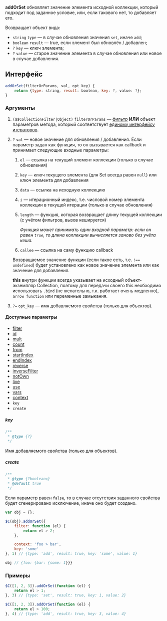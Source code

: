 **addOrSet** обновляет значение элемента исходной коллекции, который подходит под заданное условие, или, если такового нет, то добавляет его. 

Возвращает объект вида:

* `string` `type` — в случае обновления значения `set`, иначе `add`; 
* `boolean` `result` — true, если элемент был обновлён / добавлен;
* `?` `key` — ключ элемента;
* `?` `value` — старое значение элемента в случае обновления или новое в случае добавления.

## Интерфейс

```js
addOrSet(filterOrParams, val, opt_key) { 
	return {type: string, result: boolean, key: ?, value: ?}; 
}
```

### Аргументы

1. `($$CollectionFilter|Object)` `filterOrParams` — [фильтр](https://github.com/kobezzza/Collection/wiki/%D0%95%D0%B4%D0%B8%D0%BD%D1%8B%D0%B9-%D0%B8%D0%BD%D1%82%D0%B5%D1%80%D1%84%D0%B5%D0%B9%D1%81-%D0%B8%D1%82%D0%B5%D1%80%D0%B0%D1%82%D0%BE%D1%80%D0%BE%D0%B2#filter) **ИЛИ** объект параметров метода, который соответствует [единому интерфейсу итераторов](https://github.com/kobezzza/Collection/wiki/%D0%95%D0%B4%D0%B8%D0%BD%D1%8B%D0%B9-%D0%B8%D0%BD%D1%82%D0%B5%D1%80%D1%84%D0%B5%D0%B9%D1%81-%D0%B8%D1%82%D0%B5%D1%80%D0%B0%D1%82%D0%BE%D1%80%D0%BE%D0%B2).

2. `?` `val` — новое значение для обновления / добавления. Если параметр задан как функция, то он вызывается как callback и принимает следующие входные параметры:
	1. `el` — ссылка на текущий элемент коллекции (только в случае обновления)
	2. `key` — ключ текущего элемента (для Set всегда равен `null`) или ключ элемента для добавления
	3. `data` — ссылка на исходную коллекцию
	4. `i` — итерационный индекс, т.е. числовой номер элемента коллекции в текущей итерации (только в случае обновления)
	5. `length` — функция, которая возвращает длину текущей коллекции (с учётом фильтров, вызов кешируется)

		*Функция может принимать один входной параметр: если он равен `true`, то длина коллекции вычисляется заново без учёта кеша.*

	6. `callee` — ссылка на саму функцию callback

	Возвращаемое значение функции (если такое есть, т.е. `!== undefined`) будет установлено как новое значение элемента или как значение для добавления.

	**this** внутри функции всегда указывает на исходный объект-экземпляр Collection, поэтому для передачи своего this необходимо использовать `.bind` (не желательно, т.к. работает очень медленно), `arrow function` или переменные замыкания.

3. `?=` `opt_key` — имя добавляемого свойства (только для объектов).

#### Доступные параметры

* [filter](https://github.com/kobezzza/Collection/wiki/%D0%95%D0%B4%D0%B8%D0%BD%D1%8B%D0%B9-%D0%B8%D0%BD%D1%82%D0%B5%D1%80%D1%84%D0%B5%D0%B9%D1%81-%D0%B8%D1%82%D0%B5%D1%80%D0%B0%D1%82%D0%BE%D1%80%D0%BE%D0%B2#filter)
* [id](https://github.com/kobezzza/Collection/wiki/%D0%95%D0%B4%D0%B8%D0%BD%D1%8B%D0%B9-%D0%B8%D0%BD%D1%82%D0%B5%D1%80%D1%84%D0%B5%D0%B9%D1%81-%D0%B8%D1%82%D0%B5%D1%80%D0%B0%D1%82%D0%BE%D1%80%D0%BE%D0%B2#id)
* [mult](https://github.com/kobezzza/Collection/wiki/%D0%95%D0%B4%D0%B8%D0%BD%D1%8B%D0%B9-%D0%B8%D0%BD%D1%82%D0%B5%D1%80%D1%84%D0%B5%D0%B9%D1%81-%D0%B8%D1%82%D0%B5%D1%80%D0%B0%D1%82%D0%BE%D1%80%D0%BE%D0%B2#mult)
* [count](https://github.com/kobezzza/Collection/wiki/%D0%95%D0%B4%D0%B8%D0%BD%D1%8B%D0%B9-%D0%B8%D0%BD%D1%82%D0%B5%D1%80%D1%84%D0%B5%D0%B9%D1%81-%D0%B8%D1%82%D0%B5%D1%80%D0%B0%D1%82%D0%BE%D1%80%D0%BE%D0%B2#count)
* [from](https://github.com/kobezzza/Collection/wiki/%D0%95%D0%B4%D0%B8%D0%BD%D1%8B%D0%B9-%D0%B8%D0%BD%D1%82%D0%B5%D1%80%D1%84%D0%B5%D0%B9%D1%81-%D0%B8%D1%82%D0%B5%D1%80%D0%B0%D1%82%D0%BE%D1%80%D0%BE%D0%B2#from)
* [startIndex](https://github.com/kobezzza/Collection/wiki/%D0%95%D0%B4%D0%B8%D0%BD%D1%8B%D0%B9-%D0%B8%D0%BD%D1%82%D0%B5%D1%80%D1%84%D0%B5%D0%B9%D1%81-%D0%B8%D1%82%D0%B5%D1%80%D0%B0%D1%82%D0%BE%D1%80%D0%BE%D0%B2#startindex)
* [endIndex](https://github.com/kobezzza/Collection/wiki/%D0%95%D0%B4%D0%B8%D0%BD%D1%8B%D0%B9-%D0%B8%D0%BD%D1%82%D0%B5%D1%80%D1%84%D0%B5%D0%B9%D1%81-%D0%B8%D1%82%D0%B5%D1%80%D0%B0%D1%82%D0%BE%D1%80%D0%BE%D0%B2#endindex)
* [reverse](https://github.com/kobezzza/Collection/wiki/%D0%95%D0%B4%D0%B8%D0%BD%D1%8B%D0%B9-%D0%B8%D0%BD%D1%82%D0%B5%D1%80%D1%84%D0%B5%D0%B9%D1%81-%D0%B8%D1%82%D0%B5%D1%80%D0%B0%D1%82%D0%BE%D1%80%D0%BE%D0%B2#reverse)
* [inverseFilter](https://github.com/kobezzza/Collection/wiki/%D0%95%D0%B4%D0%B8%D0%BD%D1%8B%D0%B9-%D0%B8%D0%BD%D1%82%D0%B5%D1%80%D1%84%D0%B5%D0%B9%D1%81-%D0%B8%D1%82%D0%B5%D1%80%D0%B0%D1%82%D0%BE%D1%80%D0%BE%D0%B2#inversefilter)
* [notOwn](https://github.com/kobezzza/Collection/wiki/%D0%95%D0%B4%D0%B8%D0%BD%D1%8B%D0%B9-%D0%B8%D0%BD%D1%82%D0%B5%D1%80%D1%84%D0%B5%D0%B9%D1%81-%D0%B8%D1%82%D0%B5%D1%80%D0%B0%D1%82%D0%BE%D1%80%D0%BE%D0%B2#notown)
* [live](https://github.com/kobezzza/Collection/wiki/%D0%95%D0%B4%D0%B8%D0%BD%D1%8B%D0%B9-%D0%B8%D0%BD%D1%82%D0%B5%D1%80%D1%84%D0%B5%D0%B9%D1%81-%D0%B8%D1%82%D0%B5%D1%80%D0%B0%D1%82%D0%BE%D1%80%D0%BE%D0%B2#live)
* [use](https://github.com/kobezzza/Collection/wiki/%D0%95%D0%B4%D0%B8%D0%BD%D1%8B%D0%B9-%D0%B8%D0%BD%D1%82%D0%B5%D1%80%D1%84%D0%B5%D0%B9%D1%81-%D0%B8%D1%82%D0%B5%D1%80%D0%B0%D1%82%D0%BE%D1%80%D0%BE%D0%B2#use)
* [vars](https://github.com/kobezzza/Collection/wiki/%D0%95%D0%B4%D0%B8%D0%BD%D1%8B%D0%B9-%D0%B8%D0%BD%D1%82%D0%B5%D1%80%D1%84%D0%B5%D0%B9%D1%81-%D0%B8%D1%82%D0%B5%D1%80%D0%B0%D1%82%D0%BE%D1%80%D0%BE%D0%B2#vars)
* [context](https://github.com/kobezzza/Collection/wiki/%D0%95%D0%B4%D0%B8%D0%BD%D1%8B%D0%B9-%D0%B8%D0%BD%D1%82%D0%B5%D1%80%D1%84%D0%B5%D0%B9%D1%81-%D0%B8%D1%82%D0%B5%D1%80%D0%B0%D1%82%D0%BE%D1%80%D0%BE%D0%B2#context)
* `key`
* `create`

##### key

```js
/**
 * @type {?}
 */
```

Имя добавляемого свойства (только для объектов).

##### create

```js
/**
 * @type {?boolean=}
 * @default true
 */
```

Если параметр равен `false`, то в случае отсутствия заданного свойства будет сгенерировано исключение,
иначе оно будет создано.

```js
var obj = {};

$C(obj).addOrSet({
    filter: function (el) {
        return el > 2;
    },

    context: 'foo > bar',
    key: 'some'
}, 1) // {type: 'add', result: true, key: 'some', value: 1}

obj // {foo: {bar: {some: 1}}}
```

### Примеры

```js
$C([1, 2, 3]).addOrSet(function (el) {
    return el > 1;
}, 3) // {type: 'set', result: true, key: 1, value: 2}

$C([1, 2, 3]).addOrSet(function (el) {
    return el > 100;
}, 4) // {type: 'add', result: true, key: 3, value: 4}
```